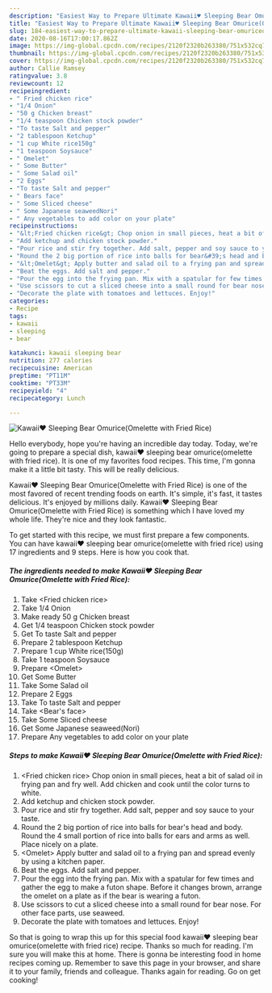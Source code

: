```yaml
---
description: "Easiest Way to Prepare Ultimate Kawaii♥ Sleeping Bear Omurice(Omelette with Fried Rice)"
title: "Easiest Way to Prepare Ultimate Kawaii♥ Sleeping Bear Omurice(Omelette with Fried Rice)"
slug: 184-easiest-way-to-prepare-ultimate-kawaii-sleeping-bear-omuriceomelette-with-fried-rice
date: 2020-08-16T17:00:17.862Z
image: https://img-global.cpcdn.com/recipes/2120f2320b263380/751x532cq70/kawaii♥-sleeping-bear-omuriceomelette-with-fried-rice-recipe-main-photo.jpg
thumbnail: https://img-global.cpcdn.com/recipes/2120f2320b263380/751x532cq70/kawaii♥-sleeping-bear-omuriceomelette-with-fried-rice-recipe-main-photo.jpg
cover: https://img-global.cpcdn.com/recipes/2120f2320b263380/751x532cq70/kawaii♥-sleeping-bear-omuriceomelette-with-fried-rice-recipe-main-photo.jpg
author: Callie Ramsey
ratingvalue: 3.8
reviewcount: 12
recipeingredient:
- " Fried chicken rice"
- "1/4 Onion"
- "50 g Chicken breast"
- "1/4 teaspoon Chicken stock powder"
- "To taste Salt and pepper"
- "2 tablespoon Ketchup"
- "1 cup White rice150g"
- "1 teaspoon Soysauce"
- " Omelet"
- " Some Butter"
- " Some Salad oil"
- "2 Eggs"
- "To taste Salt and pepper"
- " Bears face"
- " Some Sliced cheese"
- " Some Japanese seaweedNori"
- " Any vegetables to add color on your plate"
recipeinstructions:
- "&lt;Fried chicken rice&gt; Chop onion in small pieces, heat a bit of salad oil in frying pan and fry well. Add chicken and cook until the color turns to white."
- "Add ketchup and chicken stock powder."
- "Pour rice and stir fry together. Add salt, pepper and soy sauce to your taste."
- "Round the 2 big portion of rice into balls for bear&#39;s head and body. Round the 4 small portion of rice into balls for ears and arms as well. Place nicely on a plate."
- "&lt;Omelet&gt; Apply butter and salad oil to a frying pan and spread evenly by using a kitchen paper."
- "Beat the eggs. Add salt and pepper."
- "Pour the egg into the frying pan. Mix with a spatular for few times and gather the egg to make a futon shape. Before it changes brown, arrange the omelet on a plate as if the bear is wearing a futon."
- "Use scissors to cut a sliced cheese into a small round for bear nose. For other face parts, use seaweed."
- "Decorate the plate with tomatoes and lettuces. Enjoy!"
categories:
- Recipe
tags:
- kawaii
- sleeping
- bear

katakunci: kawaii sleeping bear 
nutrition: 277 calories
recipecuisine: American
preptime: "PT11M"
cooktime: "PT33M"
recipeyield: "4"
recipecategory: Lunch

---
```



![Kawaii♥ Sleeping Bear Omurice(Omelette with Fried Rice)](https://img-global.cpcdn.com/recipes/2120f2320b263380/751x532cq70/kawaii♥-sleeping-bear-omuriceomelette-with-fried-rice-recipe-main-photo.jpg)

Hello everybody, hope you're having an incredible day today. Today, we're going to prepare a special dish, kawaii♥ sleeping bear omurice(omelette with fried rice). It is one of my favorites food recipes. This time, I'm gonna make it a little bit tasty. This will be really delicious.

Kawaii♥ Sleeping Bear Omurice(Omelette with Fried Rice) is one of the most favored of recent trending foods on earth. It's simple, it's fast, it tastes delicious. It's enjoyed by millions daily. Kawaii♥ Sleeping Bear Omurice(Omelette with Fried Rice) is something which I have loved my whole life. They're nice and they look fantastic.




To get started with this recipe, we must first prepare a few components. You can have kawaii♥ sleeping bear omurice(omelette with fried rice) using 17 ingredients and 9 steps. Here is how you cook that.

<!--inarticleads1-->

##### The ingredients needed to make Kawaii♥ Sleeping Bear Omurice(Omelette with Fried Rice):

1. Take  &lt;Fried chicken rice&gt;
1. Take 1/4 Onion
1. Make ready 50 g Chicken breast
1. Get 1/4 teaspoon Chicken stock powder
1. Get To taste Salt and pepper
1. Prepare 2 tablespoon Ketchup
1. Prepare 1 cup White rice(150g)
1. Take 1 teaspoon Soysauce
1. Prepare  &lt;Omelet&gt;
1. Get  Some Butter
1. Take  Some Salad oil
1. Prepare 2 Eggs
1. Take To taste Salt and pepper
1. Take  &lt;Bear&#39;s face&gt;
1. Take  Some Sliced cheese
1. Get  Some Japanese seaweed(Nori)
1. Prepare  Any vegetables to add color on your plate




<!--inarticleads2-->

##### Steps to make Kawaii♥ Sleeping Bear Omurice(Omelette with Fried Rice):

1. &lt;Fried chicken rice&gt; Chop onion in small pieces, heat a bit of salad oil in frying pan and fry well. Add chicken and cook until the color turns to white.
1. Add ketchup and chicken stock powder.
1. Pour rice and stir fry together. Add salt, pepper and soy sauce to your taste.
1. Round the 2 big portion of rice into balls for bear&#39;s head and body. Round the 4 small portion of rice into balls for ears and arms as well. Place nicely on a plate.
1. &lt;Omelet&gt; Apply butter and salad oil to a frying pan and spread evenly by using a kitchen paper.
1. Beat the eggs. Add salt and pepper.
1. Pour the egg into the frying pan. Mix with a spatular for few times and gather the egg to make a futon shape. Before it changes brown, arrange the omelet on a plate as if the bear is wearing a futon.
1. Use scissors to cut a sliced cheese into a small round for bear nose. For other face parts, use seaweed.
1. Decorate the plate with tomatoes and lettuces. Enjoy!




So that is going to wrap this up for this special food kawaii♥ sleeping bear omurice(omelette with fried rice) recipe. Thanks so much for reading. I'm sure you will make this at home. There is gonna be interesting food in home recipes coming up. Remember to save this page in your browser, and share it to your family, friends and colleague. Thanks again for reading. Go on get cooking!

